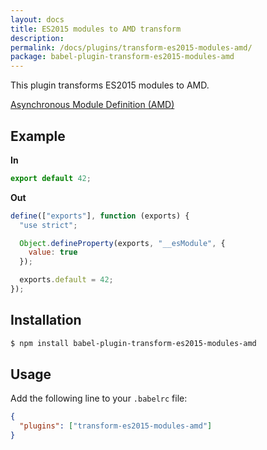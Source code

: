 ```yaml
---
layout: docs
title: ES2015 modules to AMD transform
description:
permalink: /docs/plugins/transform-es2015-modules-amd/
package: babel-plugin-transform-es2015-modules-amd
---
```


This plugin transforms ES2015 modules to AMD.

[Asynchronous Module Definition (AMD)](https://github.com/amdjs/amdjs-api)

## Example

**In**

```javascript
export default 42;
```

**Out**

```javascript
define(["exports"], function (exports) {
  "use strict";

  Object.defineProperty(exports, "__esModule", {
    value: true
  });

  exports.default = 42;
});
```

## Installation

```sh
$ npm install babel-plugin-transform-es2015-modules-amd
```

## Usage

Add the following line to your `.babelrc` file:

```json
{
  "plugins": ["transform-es2015-modules-amd"]
}
```
